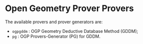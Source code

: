 # Open Geometry Prover Provers

The available provers and prover generators are:

- `ogpgddm` : OGP Geometry Deductive Database Method (GDDM);
- `pg` : OGP Provers-Generator (PG) for GDDM.
